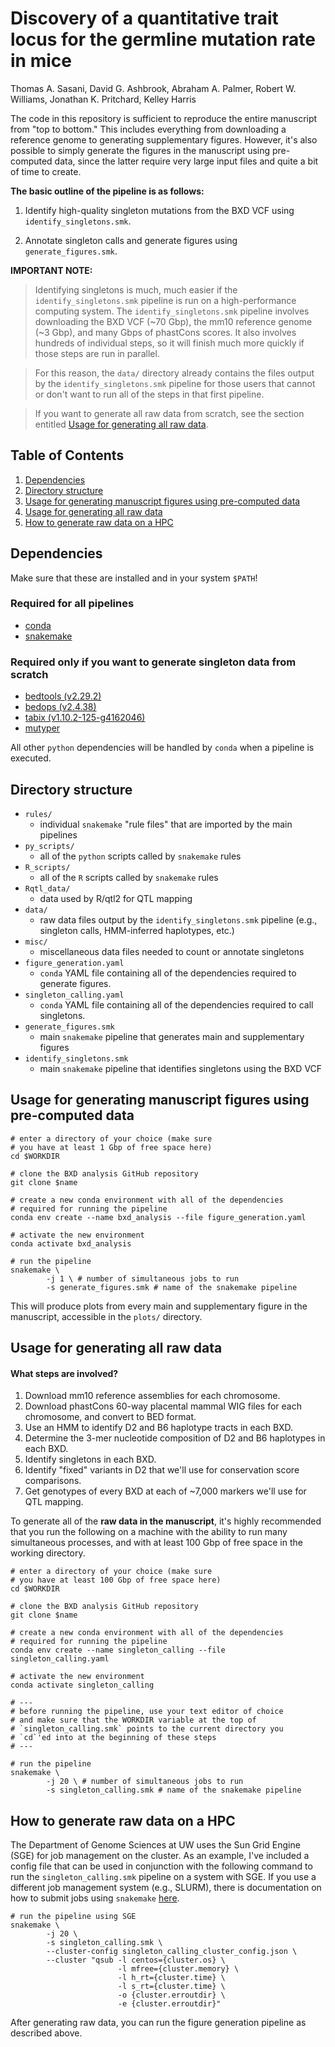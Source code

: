 # Discovery of a quantitative trait locus for the germline mutation rate in mice

Thomas A. Sasani, David G. Ashbrook, Abraham A. Palmer, Robert W. Williams, Jonathan K. Pritchard, Kelley Harris

The code in this repository is sufficient to reproduce the entire manuscript from "top to bottom." This includes everything from downloading a reference genome to generating supplementary figures. However, it's also possible to
simply generate the figures in the manuscript using pre-computed data, since the latter require very large input files and quite a bit of time to create.

**The basic outline of the pipeline is as follows:**

1) Identify high-quality singleton mutations from the BXD VCF using `identify_singletons.smk`.

2) Annotate singleton calls and generate figures using `generate_figures.smk`.

**IMPORTANT NOTE:**

>Identifying singletons is much, much easier if the `identify_singletons.smk` pipeline is run on a high-performance computing system. The `identify_singletons.smk` pipeline involves downloading the BXD VCF (~70 Gbp), the mm10 reference genome (~3 Gbp), and many Gbps of phastCons scores. It also involves hundreds of individual steps, so it will finish much more quickly if those steps are run in parallel.

>For this reason, the `data/` directory already contains the files output by the `identify_singletons.smk` pipeline for those users that cannot or don't want to run all of the steps in that first pipeline.

>If you want to generate all raw data from scratch, see the section entitled [Usage for generating all raw data](#usage-data). 

## Table of Contents

1. [Dependencies](#dependencies)
2. [Directory structure](#directory-structure)
3. [Usage for generating manuscript figures using pre-computed data](#usage-for-generation-manuscript)
4. [Usage for generating all raw data](#usage-for-generating-all)
5. [How to generate raw data on a HPC](#how-to-generate)

## Dependencies
Make sure that these are installed and in your system `$PATH`!

### Required for all pipelines
* [conda](https://docs.conda.io/en/latest/)
* [snakemake](https://snakemake.readthedocs.io/en/stable/)

### Required only if you want to generate singleton data from scratch
* [bedtools (v2.29.2)](https://bedtools.readthedocs.io/en/latest/)
* [bedops (v2.4.38)](https://bedops.readthedocs.io/en/latest/)
* [tabix (v1.10.2-125-g4162046)](http://www.htslib.org/doc/tabix.html)
* [mutyper](https://harrispopgen.github.io/mutyper/install.html)

All other `python` dependencies will be handled by `conda` when a pipeline is executed. 

## Directory structure

* `rules/`
    * individual `snakemake` "rule files" that are imported by the main pipelines
* `py_scripts/`
    * all of the `python` scripts called by `snakemake` rules
* `R_scripts/`
    * all of the `R` scripts called by `snakemake` rules
* `Rqtl_data/`
    * data used by R/qtl2 for QTL mapping
* `data/`
    * raw data files output by the `identify_singletons.smk` pipeline (e.g., singleton calls, HMM-inferred haplotypes, etc.)
* `misc/`
    * miscellaneous data files needed to count or annotate singletons
* `figure_generation.yaml`
    * `conda` YAML file containing all of the dependencies required to generate figures.
* `singleton_calling.yaml`
    * `conda` YAML file containing all of the dependencies required to call singletons.
* `generate_figures.smk`
    * main `snakemake` pipeline that generates main and supplementary figures
* `identify_singletons.smk`
    * main `snakemake` pipeline that identifies singletons using the BXD VCF

## Usage for generating manuscript figures using pre-computed data

```
# enter a directory of your choice (make sure
# you have at least 1 Gbp of free space here)
cd $WORKDIR

# clone the BXD analysis GitHub repository
git clone $name

# create a new conda environment with all of the dependencies
# required for running the pipeline
conda env create --name bxd_analysis --file figure_generation.yaml

# activate the new environment
conda activate bxd_analysis

# run the pipeline
snakemake \
        -j 1 \ # number of simultaneous jobs to run
        -s generate_figures.smk # name of the snakemake pipeline
```

This will produce plots from every main and supplementary figure in the manuscript, accessible in the `plots/` directory.

## Usage for generating all raw data

#### What steps are involved?

1) Download mm10 reference assemblies for each chromosome.
2) Download phastCons 60-way placental mammal WIG files for each chromosome, and convert to BED format.
3) Use an HMM to identify D2 and B6 haplotype tracts in each BXD.
4) Determine the 3-mer nucleotide composition of D2 and B6 haplotypes in each BXD.
5) Identify singletons in each BXD.
6) Identify "fixed" variants in D2 that we'll use for conservation score comparisons.
7) Get genotypes of every BXD at each of ~7,000 markers we'll use for QTL mapping.

To generate all of the **raw data in the manuscript**, it's highly recommended that you run the following on a machine with the ability to run many simultaneous processes, and with at least 100 Gbp of free space in the working directory.

```
# enter a directory of your choice (make sure
# you have at least 100 Gbp of free space here)
cd $WORKDIR

# clone the BXD analysis GitHub repository
git clone $name

# create a new conda environment with all of the dependencies
# required for running the pipeline
conda env create --name singleton_calling --file singleton_calling.yaml

# activate the new environment
conda activate singleton_calling

# ---
# before running the pipeline, use your text editor of choice
# and make sure that the WORKDIR variable at the top of 
# `singleton_calling.smk` points to the current directory you
# `cd`'ed into at the beginning of these steps
# ---

# run the pipeline
snakemake \
        -j 20 \ # number of simultaneous jobs to run
        -s singleton_calling.smk # name of the snakemake pipeline
```

## How to generate raw data on a HPC

The Department of Genome Sciences at UW uses the Sun Grid Engine (SGE) for job management on the cluster. As an example, I've included a config file that can be used in conjunction with the following command to run the `singleton_calling.smk` pipeline on a system with SGE. If you use a different job management system (e.g., SLURM), there is documentation on how to submit jobs using `snakemake` [here](https://snakemake.readthedocs.io/en/stable/executing/cluster.html).

```
# run the pipeline using SGE
snakemake \
        -j 20 \
        -s singleton_calling.smk \
        --cluster-config singleton_calling_cluster_config.json \
        --cluster "qsub -l centos={cluster.os} \
                        -l mfree={cluster.memory} \
                        -l h_rt={cluster.time} \
                        -l s_rt={cluster.time} \
                        -o {cluster.erroutdir} \
                        -e {cluster.erroutdir}"
```

After generating raw data, you can run the figure generation pipeline as described above. 